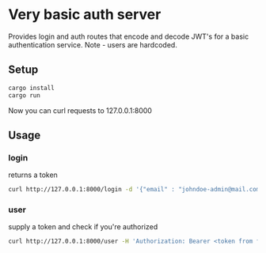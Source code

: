 # Very basic auth server

Provides login and auth routes that encode and decode JWT's for a basic authentication service.
Note - users are hardcoded.

## Setup

```sh
cargo install
cargo run
```
Now you can curl requests to 127.0.0.1:8000

## Usage

### login 

returns a token

```sh
curl http://127.0.0.1:8000/login -d '{"email" : "johndoe-admin@mail.com", "password" : "test1"}' -H 'Content-Type: application/json'
```

### user

supply a token and check if you're authorized

```sh
curl http://127.0.0.1:8000/user -H 'Authorization: Bearer <token from first step>' -H 'Content-Type: application/json'
```